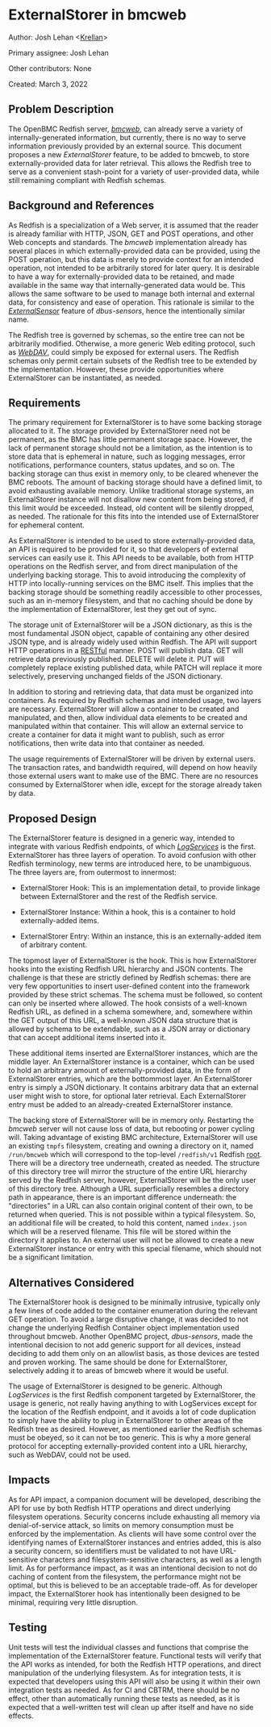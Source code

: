 # ExternalStorer in bmcweb

Author: Josh Lehan
\<[Krellan](https://gerrit.openbmc-project.xyz/q/owner:krellan%2540google.com)\>

Primary assignee: Josh Lehan

Other contributors: None

Created: March 3, 2022

## Problem Description

The OpenBMC Redfish server, [*bmcweb*](https://github.com/openbmc/bmcweb), can
already serve a variety of internally-generated information, but currently,
there is no way to serve information previously provided by an external source.
This document proposes a new *ExternalStorer* feature, to be added to bmcweb, to
store externally-provided data for later retrieval. This allows the Redfish tree
to serve as a convenient stash-point for a variety of user-provided data, while
still remaining compliant with Redfish schemas.

## Background and References

As Redfish is a specialization of a Web server, it is assumed that the reader is
already familiar with HTTP, JSON, GET and POST operations, and other Web
concepts and standards. The *bmcweb* implementation already has several places
in which externally-provided data can be provided, using the POST operation, but
this data is merely to provide context for an intended operation, not intended
to be arbitrarily stored for later query. It is desirable to have a way for
externally-provided data to be retained, and made available in the same way that
internally-generated data would be. This allows the same software to be used to
manage both internal and external data, for consistency and ease of operation.
This rationale is similar to the
[*ExternalSensor*](https://github.com/openbmc/docs/blob/master/designs/external-sensor.md)
feature of *dbus-sensors*, hence the intentionally similar name.

The Redfish tree is governed by schemas, so the entire tree can not be
arbitrarily modified. Otherwise, a more generic Web editing protocol, such as
[*WebDAV*](https://datatracker.ietf.org/doc/html/rfc4918), could simply be
exposed for external users. The Redfish schemas only permit certain subsets of
the Redfish tree to be extended by the implementation. However, these provide
opportunities where ExternalStorer can be instantiated, as needed.

## Requirements

The primary requirement for ExternalStorer is to have some backing storage
allocated to it. The storage provided by ExternalStorer need not be permanent,
as the BMC has little permanent storage space. However, the lack of permanent
storage should not be a limitation, as the intention is to store data that is
ephemeral in nature, such as logging messages, error notifications, performance
counters, status updates, and so on. The backing storage can thus exist in
memory only, to be cleared whenever the BMC reboots. The amount of backing
storage should have a defined limit, to avoid exhausting available memory.
Unlike traditional storage systems, an ExternalStorer instance will not disallow
new content from being stored, if this limit would be exceeded. Instead, old
content will be silently dropped, as needed. The rationale for this fits into
the intended use of ExternalStorer for ephemeral content.

As ExternalStorer is intended to be used to store externally-provided data, an
API is required to be provided for it, so that developers of external services
can easily use it. This API needs to be available, both from HTTP operations on
the Redfish server, and from direct manipulation of the underlying backing
storage. This to avoid introducing the complexity of HTTP into locally-running
services on the BMC itself. This implies that the backing storage should be
something readily accessible to other processes, such as an in-memory
filesystem, and that no caching should be done by the implementation of
ExternalStorer, lest they get out of sync.

The storage unit of ExternalStorer will be a JSON dictionary, as this is the
most fundamental JSON object, capable of containing any other desired JSON type,
and is already widely used within Redfish. The API will support HTTP operations
in a [RESTful](https://en.wikipedia.org/wiki/Representational_state_transfer)
manner. POST will publish data. GET will retrieve data previously published.
DELETE will delete it. PUT will completely replace existing published data,
while PATCH will replace it more selectively, preserving unchanged fields of the
JSON dictionary.

In addition to storing and retrieving data, that data must be organized into
containers. As required by Redfish schemas and intended usage, two layers are
necessary. ExternalStorer will allow a container to be created and manipulated,
and then, allow individual data elements to be created and manipulated within
that container. This will allow an external service to create a container for
data it might want to publish, such as error notifications, then write data into
that container as needed.

The usage requirements of ExternalStorer will be driven by external users. The
transaction rates, and bandwidth required, will depend on how heavily those
external users want to make use of the BMC. There are no resources consumed by
ExternalStorer when idle, except for the storage already taken by data.

## Proposed Design

The ExternalStorer feature is designed in a generic way, intended to integrate
with various Redfish endpoints, of which
[*LogServices*](https://redfish.dmtf.org/schemas/v1/LogService_v1.xml) is the
first. ExternalStorer has three layers of operation. To avoid confusion with
other Redfish terminology, new terms are introduced here, to be unambiguous. The
three layers are, from outermost to innermost:

*   ExternalStorer Hook: This is an implementation detail, to provide linkage
    between ExternalStorer and the rest of the Redfish service.

*   ExternalStorer Instance: Within a hook, this is a container to hold
    externally-added items.

*   ExternalStorer Entry: Within an instance, this is an externally-added item
    of arbitrary content.

The topmost layer of ExternalStorer is the hook. This is how ExternalStorer
hooks into the existing Redfish URL hierarchy and JSON contents. The challenge
is that these are strictly defined by Redfish schemas: there are very few
opportunities to insert user-defined content into the framework provided by
these strict schemas. The schema must be followed, so content can only be
inserted where allowed. The hook consists of a well-known Redfish URL, as
defined in a schema somewhere, and, somewhere within the GET output of this URL,
a well-known JSON data structure that is allowed by schema to be extendable,
such as a JSON array or dictionary that can accept additional items inserted
into it.

These additional items inserted are ExternalStorer instances, which are the
middle layer. An ExternalStorer instance is a container, which can be used to
hold an arbitrary amount of externally-provided data, in the form of
ExternalStorer entries, which are the bottommost layer. An ExternalStorer entry
is simply a JSON dictionary. It contains arbitrary data that an external user
might wish to store, for optional later retrieval. Each ExternalStorer entry
must be added to an already-created ExternalStorer instance.

The backing store of ExternalStorer will be in memory only. Restarting the
*bmcweb* server will not cause loss of data, but rebooting or power cycling
will. Taking advantage of existing BMC architecture, ExternalStorer will use an
existing `tmpfs` filesystem, creating and owning a directory on it, named
`/run/bmcweb` which will correspond to the top-level `/redfish/v1` Redfish
[root](https://redfish.dmtf.org/schemas/DSP0266_1.7.0.html#service-root-request).
There will be a directory tree underneath, created as needed. The structure of
this directory tree will mirror the structure of the entire URL hierarchy served
by the Redfish server, however, ExternalStorer will be the only user of this
directory tree. Although a URL superficially resembles a directory path in
appearance, there is an important difference underneath: the "directories" in a
URL can also contain original content of their own, to be returned when queried.
This is not possible within a typical filesystem. So, an additional file will be
created, to hold this content, named `index.json` which will be a reserved
filename. This file will be stored within the directory it applies to. An
external user will not be allowed to create a new ExternalStorer instance or
entry with this special filename, which should not be a significant limitation.

## Alternatives Considered

The ExternalStorer hook is designed to be minimally intrusive, typically only a
few lines of code added to the container enumeration during the relevant GET
operation. To avoid a large disruptive change, it was decided to not change the
underlying Redfish Container object implementation used throughout bmcweb.
Another OpenBMC project, *dbus-sensors*, made the intentional decision to not
add generic support for all devices, instead deciding to add them only on an
allowlist basis, as those devices are tested and proven working. The same should
be done for ExternalStorer, selectively adding it to areas of bmcweb where it
would be useful.

The usage of ExternalStorer is designed to be generic. Although *LogServices* is
the first Redfish component targeted by ExternalStorer, the usage is generic,
not really having anything to with LogServices except for the location of the
Redfish endpoint, and it avoids a lot of code duplication to simply have the
ability to plug in ExternalStorer to other areas of the Redfish tree as desired.
However, as mentioned earlier the Redfish schemas must be obeyed, so it can not
be too generic. This is why a more general protocol for accepting
externally-provided content into a URL hierarchy, such as WebDAV, could not be
used.

## Impacts

As for API impact, a companion document will be developed, describing the API
for use by both Redfish HTTP operations and direct underlying filesystem
operations. Security concerns include exhausting all memory via
denial-of-service attack, so limits on memory consumption must be enforced by
the implementation. As clients will have some control over the identifying names
of ExternalStorer instances and entries added, this is also a security concern,
so identifiers must be validated to not have URL-sensitive characters and
filesystem-sensitive characters, as well as a length limit. As for performance
impact, as it was an intentional decision to not do caching of content from the
filesystem, the performance might not be optimal, but this is believed to be an
acceptable trade-off. As for developer impact, the ExternalStorer hook has
intentionally been designed to be minimal, requiring very little disruption.

## Testing

Unit tests will test the individual classes and functions that comprise the
implementation of the ExternalStorer feature. Functional tests will verify that
the API works as intended, for both the Redfish HTTP operations, and direct
manipulation of the underlying filesystem. As for integration tests, it is
expected that developers using this API will also be using it within their own
integration tests as needed. As for CI and CBTRM, there should be no effect,
other than automatically running these tests as needed, as it is expected that a
well-written test will clean up after itself and have no side effects.
